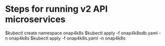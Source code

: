 # Steps for running v2 API microservices
$kubectl create namespace onap4k8s
$kubectl apply -f onap4k8sdb.yaml -n onap4k8s
$kubectl apply -f onap4k8s.yaml -n onap4k8s
